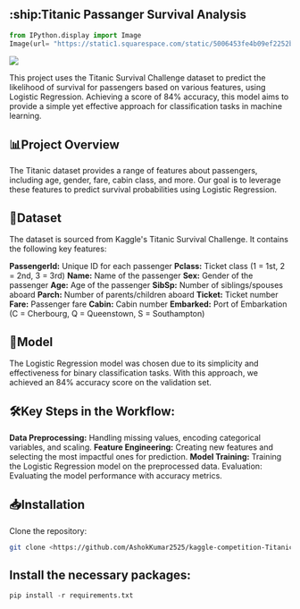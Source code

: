 <h2>:ship:Titanic Passanger Survival Analysis</h2>


```python
from IPython.display import Image
Image(url= "https://static1.squarespace.com/static/5006453fe4b09ef2252ba068/5095eabce4b06cb305058603/5095eabce4b02d37bef4c24c/1352002236895/100_anniversary_titanic_sinking_by_esai8mellows-d4xbme8.jpg")
```




<img src="https://static1.squarespace.com/static/5006453fe4b09ef2252ba068/5095eabce4b06cb305058603/5095eabce4b02d37bef4c24c/1352002236895/100_anniversary_titanic_sinking_by_esai8mellows-d4xbme8.jpg"/>

This project uses the Titanic Survival Challenge dataset to predict the likelihood of survival for passengers based on various features, using Logistic Regression. Achieving a score of 84% accuracy, this model aims to provide a simple yet effective approach for classification tasks in machine learning.

## :bar_chart:Project Overview
The Titanic dataset provides a range of features about passengers, including age, gender, fare, cabin class, and more. Our goal is to leverage these features to predict survival probabilities using Logistic Regression.

## :file_folder:Dataset
The dataset is sourced from Kaggle's Titanic Survival Challenge. It contains the following key features:

<b>PassengerId:</b> Unique ID for each passenger
<b>Pclass:</b> Ticket class (1 = 1st, 2 = 2nd, 3 = 3rd)
<b>Name:</b> Name of the passenger
<b>Sex:</b> Gender of the passenger
<b>Age:</b> Age of the passenger
<b>SibSp:</b> Number of siblings/spouses aboard
<b>Parch:</b> Number of parents/children aboard
<b>Ticket:</b> Ticket number
<b>Fare:</b> Passenger fare
<b>Cabin:</b> Cabin number
<b>Embarked:</b> Port of Embarkation (C = Cherbourg, Q = Queenstown, S = Southampton)

## :robot:Model
The Logistic Regression model was chosen due to its simplicity and effectiveness for binary classification tasks. With this approach, we achieved an 84% accuracy score on the validation set.

## :hammer_and_wrench:Key Steps in the Workflow:
<b>Data Preprocessing:</b> Handling missing values, encoding categorical variables, and scaling.
<b>Feature Engineering:</b> Creating new features and selecting the most impactful ones for prediction.
<b>Model Training:</b> Training the Logistic Regression model on the preprocessed data.
</b>Evaluation:</b> Evaluating the model performance with accuracy metrics.

## :inbox_tray:Installation
Clone the repository:
```bash
git clone <https://github.com/AshokKumar2525/kaggle-competition-Titanic-Survival.git>
```
## Install the necessary packages:
```python
pip install -r requirements.txt
```